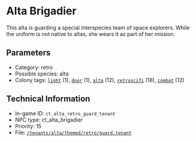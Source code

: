 # Alta Brigadier

This alta is guarding a special interspecies team of space explorers. While the uniform is not native to altas, she wears it as part of her mission.

## Parameters

- Category: retro
- Possible species: alta
- Colony tags: [`light`](https://ceterai.github.io/MyEnternia/Wiki/Tags/Light) (1), [`door`](https://ceterai.github.io/MyEnternia/Wiki/Tags/Door) (1), [`alta`](https://ceterai.github.io/MyEnternia/Wiki/Tags/Alta) (12), [`retroscifi`](https://ceterai.github.io/MyEnternia/Wiki/Tags/Retroscifi) (18), [`combat`](https://ceterai.github.io/MyEnternia/Wiki/Tags/Combat) (12)

## Technical Information

- In-game ID: `ct_alta_retro_guard_tenant`
- NPC type: ct_alta_brigadier
- Priority: 15
- File: [`/tenants/alta/themed/retro/guard.tenant`](https://github.com/Ceterai/Enternia/blob/main/tenants/alta/themed/retro/guard.tenant)
